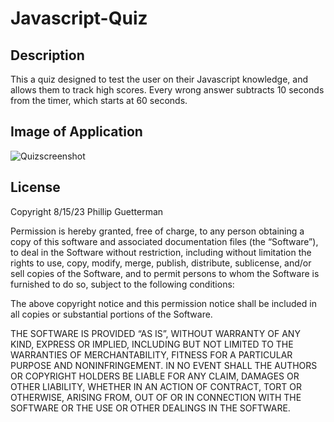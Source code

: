# Javascript-Quiz

## Description

This a quiz designed to test the user on their Javascript knowledge, and allows them to track high scores. Every wrong answer subtracts 10 seconds from the timer, which starts at 60 seconds.


## Image of Application

![Quizscreenshot](https://github.com/phillymg/Javascript-Quiz/assets/131498400/7f39f182-5ef7-4417-a36a-91384bd6c50e)

## License

Copyright 8/15/23 Phillip Guetterman

Permission is hereby granted, free of charge, to any person obtaining a copy of this software and associated documentation files (the “Software”), to deal in the Software without restriction, including without limitation the rights to use, copy, modify, merge, publish, distribute, sublicense, and/or sell copies of the Software, and to permit persons to whom the Software is furnished to do so, subject to the following conditions:

The above copyright notice and this permission notice shall be included in all copies or substantial portions of the Software.

THE SOFTWARE IS PROVIDED “AS IS”, WITHOUT WARRANTY OF ANY KIND, EXPRESS OR IMPLIED, INCLUDING BUT NOT LIMITED TO THE WARRANTIES OF MERCHANTABILITY, FITNESS FOR A PARTICULAR PURPOSE AND NONINFRINGEMENT. IN NO EVENT SHALL THE AUTHORS OR COPYRIGHT HOLDERS BE LIABLE FOR ANY CLAIM, DAMAGES OR OTHER LIABILITY, WHETHER IN AN ACTION OF CONTRACT, TORT OR OTHERWISE, ARISING FROM, OUT OF OR IN CONNECTION WITH THE SOFTWARE OR THE USE OR OTHER DEALINGS IN THE SOFTWARE.
